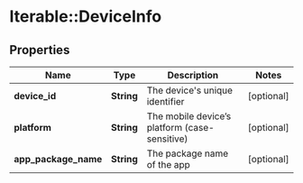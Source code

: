 # Iterable::DeviceInfo

## Properties
Name | Type | Description | Notes
------------ | ------------- | ------------- | -------------
**device_id** | **String** | The device&#x27;s unique identifier | [optional] 
**platform** | **String** | The mobile device’s platform (case-sensitive) | [optional] 
**app_package_name** | **String** | The package name of the app | [optional] 


